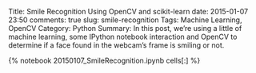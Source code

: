 Title: Smile Recognition Using OpenCV and scikit-learn
date: 2015-01-07 23:50
comments: true
slug: smile-recognition
Tags: Machine Learning, OpenCV
Category: Python
Summary: In this post, we’re using a little of machine learning, some IPython notebook interaction and OpenCV to determine if a face found in the webcam’s frame is smiling or not.

{% notebook 20150107_SmileRecognition.ipynb cells[:] %}
